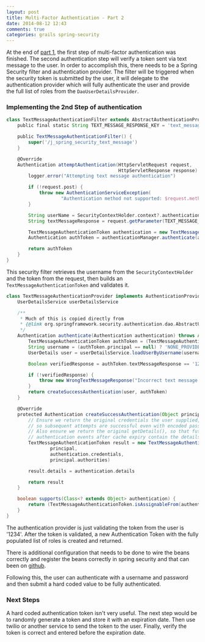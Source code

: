 ```yaml
---
layout: post
title: Multi-Factor Authentication - Part 2
date: 2014-08-12 12:43
comments: true
categories: grails spring-security
---
```

At the end of [part 1](http://kyleboon.org/blog/2014/05/18/two-factor-authentication/), the first step of multi-factor authentication was finished. The second authentication step will verify a token sent via text message to the user. In order to accomplish this, there needs to be a Spring Security filter and authentication provider. The filter will be triggered when the security token is submitted by the user, it will delegate to the authentication provider which will fully authenticate the user and provide the full list of roles from the ```DaoUserDetailsProvider```. 

### Implementing the 2nd Step of authentication

```groovy
class TextMessageAuthenticationFilter extends AbstractAuthenticationProcessingFilter {
    public final static String TEXT_MESSAGE_RESPONSE_KEY = 'text_message_response'

    public TextMessageAuthenticationFilter() {
        super('/j_spring_security_text_message')
    }

    @Override
    Authentication attemptAuthentication(HttpServletRequest request,
                                         HttpServletResponse response) throws AuthenticationException {
        logger.error("Attempting text message authentication")

        if (!request.post) {
            throw new AuthenticationServiceException(
                    "Authentication method not supported: $request.method")
        }

        String userName = SecurityContextHolder.context?.authentication.principal.username
        String textMessageResponse = request.getParameter(TEXT_MESSAGE_RESPONSE_KEY)

        TextMessageAuthenticationToken authentication = new TextMessageAuthenticationToken(userName, null, textMessageResponse)
        Authentication authToken = authenticationManager.authenticate(authentication)

        return authToken
    }
}

```

This security filter retrieves the username from the ```SecurityContextHolder``` and the token from the request, then builds an ```TextMessageAuthenticationToken``` and validates it. 


```groovy
class TextMessageAuthenticationProvider implements AuthenticationProvider {
    UserDetailsService userDetailsService

    /**
     * Much of this is copied directly from
     * {@link org.springframework.security.authentication.dao.AbstractUserDetailsAuthenticationProvider}
     */
    Authentication authenticate(Authentication authentication) throws AuthenticationException {
        TextMessageAuthenticationToken authToken = (TextMessageAuthenticationToken) authentication
        String username = (authToken.principal == null) ? 'NONE_PROVIDED' : authToken.name
        UserDetails user = userDetailsService.loadUserByUsername(username)

        Boolean verifiedResponse = authToken.textMessageResponse == '1234'

        if (!verifiedResponse) {
            throw new WrongTextMessageResponse("Incorrect text message response from ${username}")
        }
        return createSuccessAuthentication(user, authToken)
    }

    @Override
    protected Authentication createSuccessAuthentication(Object principal, Authentication authentication) {
        // Ensure we return the original credentials the user supplied,
        // so subsequent attempts are successful even with encoded passwords.
        // Also ensure we return the original getDetails(), so that future
        // authentication events after cache expiry contain the details
        TextMessageAuthenticationToken result = new TextMessageAuthenticationToken(
                principal,
                authentication.credentials,
                principal.authorities)

        result.details = authentication.details

        return result
    }

    boolean supports(Class<? extends Object> authentication) {
        return (TextMessageAuthenticationToken.isAssignableFrom(authentication))
    }
}
```

The authentication provider is just validating the token from the user is '1234'. After the token is validated,  a new Authentication Token with the fully populated list of roles is created and returned. 

There is additional configuration that needs to be done to wire the beans correctly and register the beans correctly in spring security and that can been on [github](https://github.com/kyleboon/two-step-authentication-example/compare/step1...step2).

Following this, the user can authenticate with a username and password and then submit a hard coded value to be fully authenticated. 

### Next Steps

A hard coded authentication token isn't very useful. The next step would be to randomly generate a token and store it with an expiration date. Then use twilio or another service to send the token to the user. Finally, verify the token is correct and entered before the expiration date.